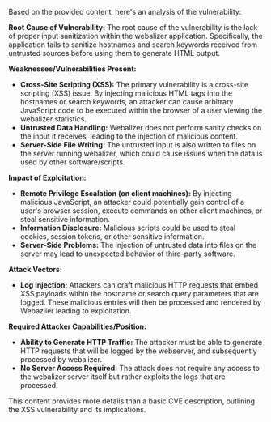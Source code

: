 Based on the provided content, here's an analysis of the vulnerability:

**Root Cause of Vulnerability:**
The root cause of the vulnerability is the lack of proper input sanitization within the webalizer application. Specifically, the application fails to sanitize hostnames and search keywords received from untrusted sources before using them to generate HTML output.

**Weaknesses/Vulnerabilities Present:**
- **Cross-Site Scripting (XSS):** The primary vulnerability is a cross-site scripting (XSS) issue. By injecting malicious HTML tags into the hostnames or search keywords, an attacker can cause arbitrary JavaScript code to be executed within the browser of a user viewing the webalizer statistics.
- **Untrusted Data Handling:** Webalizer does not perform sanity checks on the input it receives, leading to the injection of malicious content.
- **Server-Side File Writing:**  The untrusted input is also written to files on the server running webalizer, which could cause issues when the data is used by other software/scripts.

**Impact of Exploitation:**
- **Remote Privilege Escalation (on client machines):** By injecting malicious JavaScript, an attacker could potentially gain control of a user's browser session, execute commands on other client machines, or steal sensitive information.
- **Information Disclosure:** Malicious scripts could be used to steal cookies, session tokens, or other sensitive information.
- **Server-Side Problems:**  The injection of untrusted data into files on the server may lead to unexpected behavior of third-party software.

**Attack Vectors:**
- **Log Injection:** Attackers can craft malicious HTTP requests that embed XSS payloads within the hostname or search query parameters that are logged. These malicious entries will then be processed and rendered by Webazlier leading to exploitation.

**Required Attacker Capabilities/Position:**
- **Ability to Generate HTTP Traffic:** The attacker must be able to generate HTTP requests that will be logged by the webserver, and subsequently processed by webalizer.
- **No Server Access Required:** The attack does not require any access to the webalizer server itself but rather exploits the logs that are processed.

This content provides more details than a basic CVE description, outlining the XSS vulnerability and its implications.